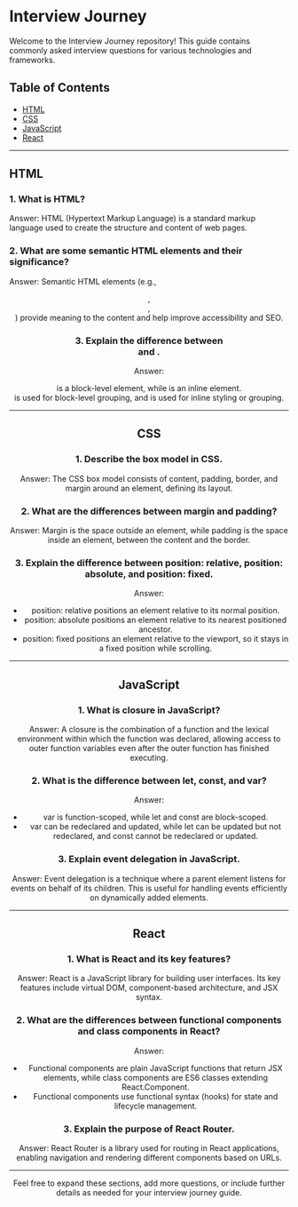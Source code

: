 # Interview Journey

Welcome to the Interview Journey repository! This guide contains commonly asked interview questions for various technologies and frameworks.

## Table of Contents
- [HTML](#html)
- [CSS](#css)
- [JavaScript](#javascript)
- [React](#react)

---

## HTML
### 1. What is HTML?
Answer: HTML (Hypertext Markup Language) is a standard markup language used to create the structure and content of web pages.

### 2. What are some semantic HTML elements and their significance?
Answer: Semantic HTML elements (e.g., <header>, <footer>, <section>) provide meaning to the content and help improve accessibility and SEO.

### 3. Explain the difference between <div> and <span>.
Answer: <div> is a block-level element, while <span> is an inline element. <div> is used for block-level grouping, and <span> is used for inline styling or grouping.

---

## CSS
### 1. Describe the box model in CSS.
Answer: The CSS box model consists of content, padding, border, and margin around an element, defining its layout.

### 2. What are the differences between margin and padding?
Answer: Margin is the space outside an element, while padding is the space inside an element, between the content and the border.

### 3. Explain the difference between position: relative, position: absolute, and position: fixed.
Answer: 
- position: relative positions an element relative to its normal position.
- position: absolute positions an element relative to its nearest positioned ancestor.
- position: fixed positions an element relative to the viewport, so it stays in a fixed position while scrolling.

---

## JavaScript
### 1. What is closure in JavaScript?
Answer: A closure is the combination of a function and the lexical environment within which the function was declared, allowing access to outer function variables even after the outer function has finished executing.

### 2. What is the difference between let, const, and var?
Answer: 
- var is function-scoped, while let and const are block-scoped.
- var can be redeclared and updated, while let can be updated but not redeclared, and const cannot be redeclared or updated.

### 3. Explain event delegation in JavaScript.
Answer: Event delegation is a technique where a parent element listens for events on behalf of its children. This is useful for handling events efficiently on dynamically added elements.

---

## React
### 1. What is React and its key features?
Answer: React is a JavaScript library for building user interfaces. Its key features include virtual DOM, component-based architecture, and JSX syntax.

### 2. What are the differences between functional components and class components in React?
Answer: 
- Functional components are plain JavaScript functions that return JSX elements, while class components are ES6 classes extending React.Component.
- Functional components use functional syntax (hooks) for state and lifecycle management.

### 3. Explain the purpose of React Router.
Answer: React Router is a library used for routing in React applications, enabling navigation and rendering different components based on URLs.

---

Feel free to expand these sections, add more questions, or include further details as needed for your interview journey guide.
